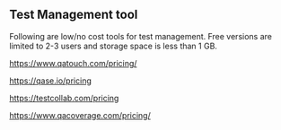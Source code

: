 ## Test Management tool
Following are low/no cost tools for test management. Free versions are limited to 2-3 users and storage space is less than 1 GB.

https://www.qatouch.com/pricing/

https://qase.io/pricing 

https://testcollab.com/pricing 

https://www.qacoverage.com/pricing/
